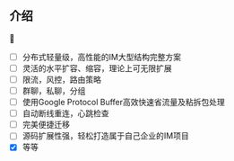 ## 介绍
📘
* [ ] 分布式轻量级，高性能的IM大型结构完整方案
* [ ] 灵活的水平扩容、缩容，理论上可无限扩展
* [ ] 限流，风控，路由策略
* [ ] 群聊，私聊，分组
* [ ] 使用Google Protocol Buffer高效快速省流量及粘拆包处理
* [ ] 自动断线重连，心跳检查
* [ ] 完美便捷迁移
* [ ] 源码扩展性强，轻松打造属于自己企业的IM项目
* [x] 等等